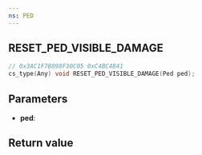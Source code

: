 ```yaml
---
ns: PED
---
```

## RESET_PED_VISIBLE_DAMAGE

```c
// 0x3AC1F7B898F30C05 0xC4BC4841
cs_type(Any) void RESET_PED_VISIBLE_DAMAGE(Ped ped);
```

## Parameters
* **ped**: 

## Return value
